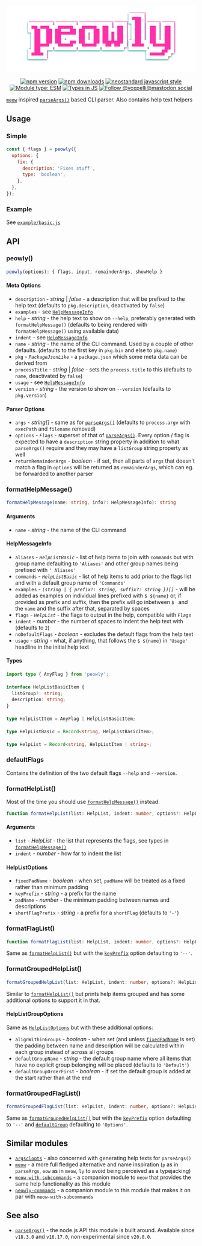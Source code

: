 <div align="center">
  <img
    src="peowly.svg"
    width="512"
    height="auto"
    alt="peowly"
  />
</div>

<div align="center">

[![npm version](https://img.shields.io/npm/v/peowly.svg?style=flat)](https://www.npmjs.com/package/peowly)
[![npm downloads](https://img.shields.io/npm/dm/peowly.svg?style=flat)](https://www.npmjs.com/package/peowly)
[![neostandard javascript style](https://img.shields.io/badge/code_style-neostandard-7fffff?style=flat&labelColor=ff80ff)](https://github.com/neostandard/neostandard)
[![Module type: ESM](https://img.shields.io/badge/module%20type-esm-brightgreen)](https://github.com/voxpelli/badges-cjs-esm)
[![Types in JS](https://img.shields.io/badge/types_in_js-yes-brightgreen)](https://github.com/voxpelli/types-in-js)
[![Follow @voxpelli@mastodon.social](https://img.shields.io/mastodon/follow/109247025527949675?domain=https%3A%2F%2Fmastodon.social&style=social)](https://mastodon.social/@voxpelli)

</div>

[`meow`](https://github.com/sindresorhus/meow) inspired [`parseArgs()`](https://nodejs.org/api/util.html#utilparseargsconfig) based CLI parser. Also contains help text helpers

## Usage

### Simple

```javascript
const { flags } = peowly({
  options: {
    fix: {
      description: 'Fixes stuff',
      type: 'boolean',
    },
  },
});
```

### Example

See [`example/basic.js`](./example/basic.js)

## API

### peowly()

```ts
peowly(options): { flags, input, remainderArgs, showHelp }
```

#### Meta Options

* `description` - _string_ | _false_ - a description that will be prefixed to the help text (defaults to `pkg.description`, deactivated by `false`)
* `examples` - see [`HelpMessageInfo`](#helpmessageinfo)
* `help` - _string_ - the help text to show on `--help`, preferably generated with `formatHelpMessage()` (defaults to being rendered with `formatHelpMessage()` using available data)
* `indent` - see [`HelpMessageInfo`](#helpmessageinfo)
* `name` - _string_ - the name of the CLI command. Used by a couple of other defaults. (defaults to the first key in `pkg.bin` and else to `pkg.name`)
* `pkg` - _`PackageJsonLike`_ - a `package.json` which some meta data can be derived from
* `processTitle` - _string_ | _false_ - sets the `process.title` to this (defaults to `name`, deactivated by `false`)
* `usage` - see [`HelpMessageInfo`](#helpmessageinfo)
* `version` - _string_ - the version to show on `--version` (defaults to `pkg.version`)

#### Parser Options

* `args` - _string[]_ - same as for [`parseArgs()`](https://nodejs.org/api/util.html#utilparseargsconfig) (defaults to `process.argv` with `execPath` and `filename` removed)
* `options` - _`Flags`_ - superset of that of [`parseArgs()`](https://nodejs.org/api/util.html#utilparseargsconfig). Every option / flag is expected to have a `description` string property in addition to what `parseArgs()` require and they may have a `listGroup` string property as well
* `returnRemainderArgs` - _boolean_ - if set, then all parts of `args` that doesn't match a flag in `options` will be returned as `remainderArgs`, which can eg. be forwarded to another parser

### formatHelpMessage()

```ts
formatHelpMessage(name: string, info?: HelpMessageInfo): string
```

#### Arguments

* `name` - _string_ - the name of the CLI command

#### HelpMessageInfo

* `aliases` - _`HelpListBasic`_ - list of help items to join with `commands` but with group name defaulting to `'Aliases'` and other group names being prefixed with `' Aliases'`
* `commands` - _`HelpListBasic`_ - list of help items to add prior to the flags list and with a default group name of `'Commands'`
* `examples` - _`(string | { prefix?: string, suffix?: string })[]`_ - will be added as examples on individual lines prefixed with `$ ${name}` or, if provided as prefix and suffix, then the prefix will go inbetween `$ ` and the `name` and the suffix after that, separated by spaces
* `flags` - _`HelpList`_ - the flags to output in the help, compatible with _`Flags`_
* `indent` - _number_ - the number of spaces to indent the help text with (defaults to `2`)
* `noDefaultFlags` - _boolean_ - excludes the default flags from the help text
* `usage` - _string_ - what, if anything, that follows the `$ ${name}` in `'Usage'` headline in the initial help text

#### Types

```ts
import type { AnyFlag } from 'peowly';

interface HelpListBasicItem {
  listGroup?: string;
  description: string;
}

type HelpListItem = AnyFlag | HelpListBasicItem;

type HelpListBasic = Record<string, HelpListBasicItem>;

type HelpList = Record<string, HelpListItem | string>;
```

### defaultFlags

Contains the definition of the two default flags `--help` and `--version`.

### formatHelpList()

Most of the time you should use [`formatHelpMessage()`](#formathelpmessage) instead.

```ts
function formatHelpList(list: HelpList, indent: number, options?: HelpListOptions): string
```

#### Arguments

* `list` - _HelpList_ - the list that represents the flags, see types in [`formatHelpMessage()`](#formathelpmessage)
* `indent` - _number_ - how far to indent the list

#### HelpListOptions

* `fixedPadName` - _boolean_ - when set, `padName` will be treated as a fixed rather than minimum padding
* `keyPrefix` - _string_ - a prefix for the name
* `padName` - _number_ - the minimum padding between names and descriptions
* `shortFlagPrefix` - _string_ - a prefix for a `shortFlag` (defaults to `'-'`)

### formatFlagList()

```ts
function formatFlagList(list: HelpList, indent: number, options?: HelpListOptions): string
```

Same as [`formatHelpList()`](#formathelplist) but with the [`keyPrefix`](#helplistoptions) option defaulting to `'--'`.

### formatGroupedHelpList()

```ts
formatGroupedHelpList(list: HelpList, indent: number, options?: HelpListGroupOptions): string
```

Similar to [`formatHelpList()`](#formathelplist) but prints help items grouped and has some additional options to support it in that.

#### HelpListGroupOptions

Same as [`HelpListOptions`](#helplistoptions) but with these additional options:

* `alignWithinGroups` - _boolean_ - when set (and unless [`fixedPadName`](#helplistoptions) is set) the padding between name and description will be calculated within each group instead of across all groups
* `defaultGroupName` - _string_ - the default group name where all items that have no explicit group belonging will be placed (defaults to `'Default'`)
* `defaultGroupOrderFirst` - _boolean_ - if set the default group is added at the start rather than at the end

### formatGroupedFlagList()

```ts
formatGroupedFlagList(list: HelpList, indent: number, options?: HelpListGroupOptions): string
```

Same as [`formatGroupedHelpList()`](#formatgroupedhelplist) but with the [`keyPrefix`](#helplistoptions) option defaulting to `'--'` and [`defaultGroup`](#helplistgroupoptions) defaulting to `'Options'`.

<!-- ## Used by

* [`example`](https://example.com/) - used by this one to do X and Y -->

## Similar modules

* [`argsclopts`](https://github.com/bcomnes/argsclopts) - also concerned with generating help texts for `parseArgs()`
* [`meow`](https://github.com/sindresorhus/meow) - a more full fledged alternative and name inspiration (`p` as in `parseArgs`, `eow` as in `meow`, `ly` to avoid being perceived as a typejacking)
* [`meow-with-subcommands`](https://github.com/voxpelli/meow-with-subcommands) - a companion module to `meow` that provides the same help functionality as this module
* [`peowly-commands`](https://github.com/voxpelli/peowly-commands) - a companion module to this module that makes it on par with `meow-with-subcommands`

## See also

* [`parseArgs()`](https://nodejs.org/api/util.html#utilparseargsconfig) - the node.js API this module is built around. Available since `v18.3.0` and `v16.17.0`, non-experimental since `v20.0.0`.
